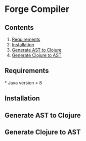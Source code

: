 # Forge Compiler

## Contents
1. [Requirements](https://github.com/andyrusu/forge-compiler/blob/master/doc/intro.md#req)
3. [Installation](https://github.com/andyrusu/forge-compiler/blob/master/doc/intro.md#install)
4. [Generate AST to Clojure](https://github.com/andyrusu/forge-compiler/blob/master/doc/intro.md#generate-ast)
5. [Generate Clojure to AST](https://github.com/andyrusu/forge-compiler/blob/master/doc/intro.md#generate-clj)

<h2 id="req">Requirements</h2>
* Java version > 8

<h2 id="install">Installation</h2>

<h2 id="generate-ast">Generate AST to Clojure</h2>

<h2 id="generate-ast">Generate Clojure to AST</h2>
